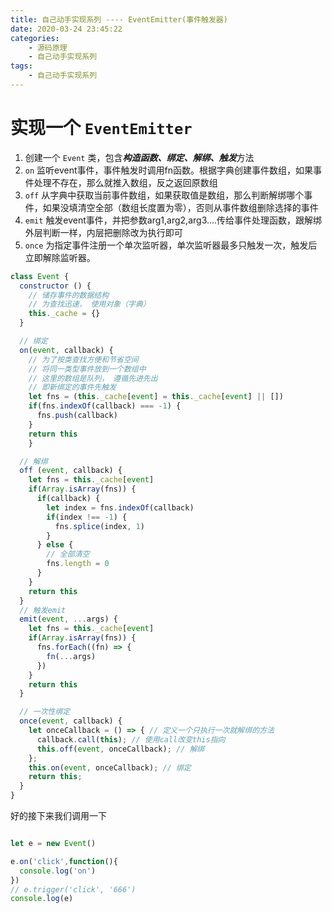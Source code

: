 ```yaml
---
title: 自己动手实现系列 ---- EventEmitter(事件触发器)
date: 2020-03-24 23:45:22
categories: 
	- 源码原理
	- 自己动手实现系列
tags: 
	- 自己动手实现系列
---
```

# 实现一个 `EventEmitter`
1. 创建一个 `Event` 类，包含***构造函数、绑定、解绑、触发***方法
2. `on` 监听event事件，事件触发时调用fn函数。根据字典创建事件数组，如果事件处理不存在，那么就推入数组，反之返回原数组
3. `off` 从字典中获取当前事件数组，如果获取值是数组，那么判断解绑哪个事件，如果没填清空全部（数组长度置为零），否则从事件数组删除选择的事件
4. `emit` 触发event事件，并把参数arg1,arg2,arg3....传给事件处理函数，跟解绑外层判断一样，内层把删除改为执行即可
5. `once` 为指定事件注册一个单次监听器，单次监听器最多只触发一次，触发后立即解除监听器。

``` js
class Event {
  constructor () {
    // 储存事件的数据结构
    // 为查找迅速， 使用对象（字典）
    this._cache = {}
  }

  // 绑定
  on(event, callback) {
    // 为了按类查找方便和节省空间
    // 将同一类型事件放到一个数组中
    // 这里的数组是队列， 遵循先进先出
    // 即新绑定的事件先触发
    let fns = (this._cache[event] = this._cache[event] || [])
    if(fns.indexOf(callback) === -1) {
      fns.push(callback)
    }
    return this
    }

  // 解绑
  off (event, callback) {
    let fns = this._cache[event]
    if(Array.isArray(fns)) {
      if(callback) {
        let index = fns.indexOf(callback)
        if(index !== -1) {
          fns.splice(index, 1)
        }
      } else {
        // 全部清空
        fns.length = 0
      }
    }
    return this
  }
  // 触发emit
  emit(event, ...args) {
    let fns = this._cache[event]
    if(Array.isArray(fns)) {
      fns.forEach((fn) => {
        fn(...args)
      })
    }
    return this
  }

  // 一次性绑定
  once(event, callback) {
    let onceCallback = () => { // 定义一个只执行一次就解绑的方法
      callback.call(this); // 使用call改变this指向
      this.off(event, onceCallback); // 解绑
    };
    this.on(event, onceCallback); // 绑定
    return this;
  }
}
```
好的接下来我们调用一下
``` js

let e = new Event()

e.on('click',function(){
  console.log('on')
})
// e.trigger('click', '666')
console.log(e)
```